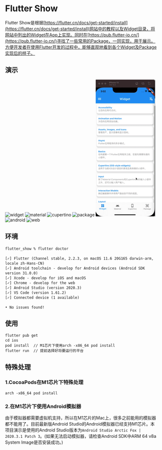 # Flutter Show

Flutter Show是根据[https://flutter.cn/docs/get-started/install](https://flutter.cn/docs/get-started/install)网站中的教程以及Widget目录，将网站中列出的Widget在App上实现。同时在[https://pub.flutter-io.cn/](https://pub.flutter-io.cn/)寻找了一些常用的Package，一同实现，用于展示。方便开发者在使用Flutter开发的过程中，能够直观地看到各个Widget及Package实现后的样子。

## 演示

![widget](https://github.com/Code4GL/flutter_show/blob/develop/readme/widget.gif)
![material](https://github.com/Code4GL/flutter_show/blob/develop/readme/material.gif)
![cupertino](https://github.com/Code4GL/flutter_show/blob/develop/readme/cupertino.gif)
![package](https://github.com/Code4GL/flutter_show/blob/develop/readme/package.gif)
![home](https://github.com/Code4GL/flutter_show/blob/develop/readme/home.gif)
![android](https://github.com/Code4GL/flutter_show/blob/develop/readme/android.gif)
![web](https://github.com/Code4GL/flutter_show/blob/develop/readme/web.gif)

## 环境

```terminal
flutter_show % flutter doctor

[✓] Flutter (Channel stable, 2.2.3, on macOS 11.6 20G165 darwin-arm, locale zh-Hans-CN)
[✓] Android toolchain - develop for Android devices (Android SDK version 31.0.0)
[✓] Xcode - develop for iOS and macOS
[✓] Chrome - develop for the web
[✓] Android Studio (version 2020.3)
[✓] VS Code (version 1.61.2)
[✓] Connected device (1 available)

• No issues found!
```

## 使用

```terminal
flutter pub get
cd ios
pod install  // M1芯片下使用arch -x86_64 pod install
flutter run  // 提前选择好将要运行的平台
```

## 特殊处理

### 1.CocoaPods在M1芯片下特殊处理

```terminal
arch -x86_64 pod install
```

### 2.在M1芯片下使用Android模拟器

由于模拟器都需要虚拟机支持，所以在M1芯片的Mac上，很多之前能用的模拟器都不能用了。目前最新版Android Studio的Android模拟器已经支持M1芯片。本项目演示是使用的Android Studio版本为`Android Studio Arctic Fox | 2020.3.1 Patch 3`。(如果无法启动模拟器，请检查Android SDK中ARM 64 v8a System Image是否安装成功。)
